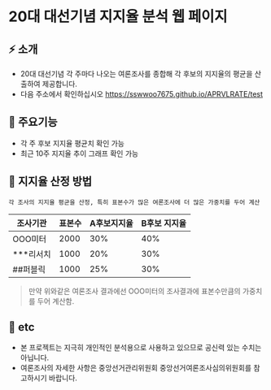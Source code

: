 # 20대 대선기념 지지율 분석 웹 페이지

## ⚡ 소개
- 20대 대선기념 각 주마다 나오는 여론조사를 종합해 각 후보의 지지율의 평균을 산출하여  제공합니다.
- 다음 주소에서 확인하십시오
https://sswwoo7675.github.io/APRVLRATE/test

## 🚩 주요기능
- 각 주 후보 지지율 평균치 확인 가능
- 최근 10주 지지율 추이 그래프 확인 가능

## 💯 지지율 산정 방법
```
각 조사의 지지율 평균을 산정, 특히 표본수가 많은 여론조사에 더 많은 가중치를 두어 계산
```
| 조사기관 | 표본수 | A후보지지율 | B후보 지지율| 
| --- | --- | --- | --- |
| OOO미터 | 2000 | 30% | 40% |
| ***리서치 | 1000 | 20% | 30% |
| ##퍼블릭 | 1000 | 25% | 30% |

>만약 위와같은 여론조사 결과에선 OOO미터의 조사결과에 표본수만큼의 가중치를 두어 계산함.

## 🔆 etc
- 본 프로젝트는 지극히 개인적인 분석용으로 사용하고 있으므로 공신력 있는 수치는 아닙니다. 
- 여론조사의 자세한 사항은 중앙선거관리위원회 중앙선거여론조사심의위원회를 참고하시기 바랍니다.
